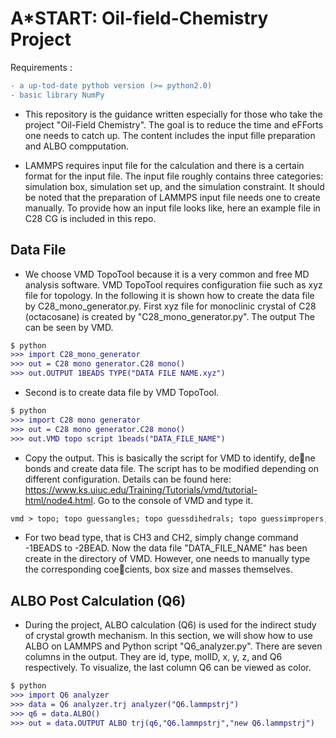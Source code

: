 # A*START: Oil-field-Chemistry Project

Requirements :
```diff
- a up-tod-date pythob version (>= python2.0)
- basic library NumPy 
```

- This repository is the guidance written especially for those who take the project "Oil-Field Chemistry". The goal is to reduce the time and eFForts one needs to catch up. The content includes the input fille preparation and ALBO compputation.

- LAMMPS requires input file for the calculation and there is a certain format for the input file. The input file roughly contains three categories: simulation box, simulation set up, and the simulation constraint. It should be noted that the preparation of LAMMPS input file needs one to create manually. To provide how an input file looks like, here an example file in C28 CG is included in this repo.

## Data File

- We choose VMD TopoTool because it is a very common and free MD analysis software. VMD TopoTool requires configuration fiie such as xyz file for topology. In the following it is shown how to create the data file by C28_mono_generator.py. First xyz file for monoclinic crystal of C28 (octacosane) is created by "C28_mono_generator.py". The output The can be seen by VMD.

```diff
$ python
>>> import C28_mono_generator
>>> out = C28 mono generator.C28 mono()
>>> out.OUTPUT 1BEADS TYPE("DATA FILE NAME.xyz")
```

- Second is to create data file by VMD TopoTool.

```diff
$ python
>>> import C28 mono generator
>>> out = C28 mono generator.C28 mono()
>>> out.VMD topo script 1beads("DATA_FILE_NAME")
```

- Copy the output. This is basically the script for VMD to identify, dene bonds and create data file. The script has to be modified depending on different configuration. Details can be found here: https://www.ks.uiuc.edu/Training/Tutorials/vmd/tutorial-html/node4.html. Go to the console of VMD and type it.

```diff
vmd > topo; topo guessangles; topo guessdihedrals; topo guessimpropers; topo writelammpsdata DATA_FILE_NAME
```

- For two bead type, that is CH3 and CH2, simply change command -1BEADS to -2BEAD. Now the data file "DATA_FILE_NAME" has been create in the directory of VMD. However, one needs to manually type the corresponding coecients, box size and masses themselves.

## ALBO Post Calculation (Q6)

- During the project, ALBO calculation (Q6) is used for the indirect study of crystal growth mechanism. In this section, we will show how to use ALBO on LAMMPS and Python script "Q6_analyzer.py". There are seven columns in the output. They are id, type, molID, x, y, z, and Q6 respectively. To visualize, the last column Q6 can be viewed as color.

```diff
$ python
>>> import Q6 analyzer
>>> data = Q6 analyzer.trj analyzer("Q6.lammpstrj")
>>> q6 = data.ALBO()
>>> out = data.OUTPUT ALBO trj(q6,"Q6.lammpstrj","new Q6.lammpstrj")
```
